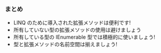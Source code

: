### まとめ

* LINQ のために導入された拡張メソッドは便利です!
* 所有していない型の拡張メソッドの使用は避けましょう
* 所有している型の IEnumerable<T> 型では積極的に使いましょう!
* 型と拡張メソッドの名前空間は揃えましょう!
